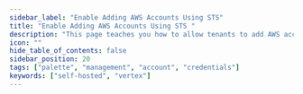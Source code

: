 ```yaml
---
sidebar_label: "Enable Adding AWS Accounts Using STS"
title: "Enable Adding AWS Accounts Using STS "
description: "This page teaches you how to allow tenants to add AWS accounts using STS."
icon: ""
hide_table_of_contents: false
sidebar_position: 20
tags: ["palette", "management", "account", "credentials"]
keywords: ["self-hosted", "vertex"]
---
```


<PartialsComponent category="self-hosted" name="sts-config" edition="VerteX" />
